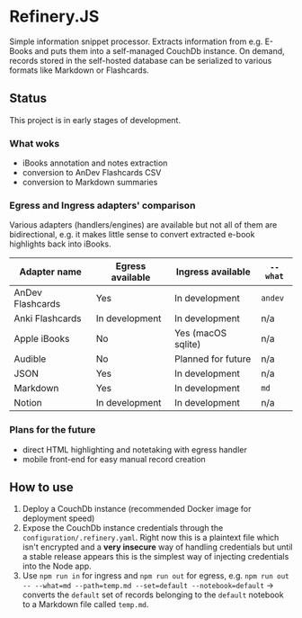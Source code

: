 # Refinery.JS

Simple information snippet processor. Extracts information from e.g. E-Books and puts them into a self-managed CouchDb instance. On demand, records stored in the self-hosted database can be serialized to various formats like Markdown or Flashcards.

## Status

This project is in early stages of development.

### What woks

* iBooks annotation and notes extraction
* conversion to AnDev Flashcards CSV
* conversion to Markdown summaries

### Egress and Ingress adapters' comparison

Various adapters (handlers/engines) are available but not all of them are bidirectional, e.g. it makes little sense to convert extracted e-book highlights back into iBooks.

| Adapter name      | Egress available | Ingress available  | `--what` |
|-------------------|------------------|--------------------|----------|
| AnDev Flashcards  | Yes              | In development     | `andev`  |
| Anki Flashcards   | In development   | In development     | n/a      |
| Apple iBooks      | No               | Yes (macOS sqlite) | n/a      |
| Audible           | No               | Planned for future | n/a      |
| JSON              | Yes              | In development     | n/a      |
| Markdown          | Yes              | In development     | `md`     |
| Notion            | In development   | In development     | n/a      |

### Plans for the future

* direct HTML highlighting and notetaking with egress handler
* mobile front-end for easy manual record creation

## How to use

1. Deploy a CouchDb instance (recommended Docker image for deployment speed)
2. Expose the CouchDb instance credentials through the `configuration/.refinery.yaml`. Right now this is a plaintext file which isn't encrypted and a **very insecure** way of handling credentials but until a stable release appears this is the simplest way of injecting credentials into the Node app.
3. Use `npm run in` for ingress and `npm run out` for egress, e.g. `npm run out -- --what=md --path=temp.md --set=default --notebook=default` -> converts the `default` set of records belonging to the `default` notebook to a Markdown file called `temp.md`.